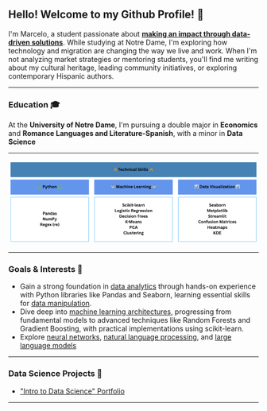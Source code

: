 ## Hello! Welcome to my Github Profile! 👋
I'm Marcelo, a student passionate about <ins>**making an impact through data-driven solutions**</ins>. While studying at Notre Dame, I'm exploring how technology and migration are changing the way we live and work. When I'm not analyzing market strategies or mentoring students, you'll find me writing about my cultural heritage, leading community initiatives, or exploring contemporary Hispanic authors.
___
### Education 🎓
At the **University of Notre Dame**, I'm pursuing a double major in **Economics** and **Romance Languages and Literature-Spanish**, with a minor in **Data Science**
___
<img src="https://github.com/marceloguzmanaguirre/marceloguzmanaguirre/blob/main/FinalTech%20(900%20x%20300%20px).png">

___
### Goals & Interests 🧠
- Gain a strong foundation in <ins>data analytics</ins> through hands-on experience with Python libraries like Pandas and Seaborn, learning essential skills for <ins>data manipulation</ins>.
- Dive deep into <ins>machine learning architectures</ins>, progressing from fundamental models to advanced techniques like Random Forests and Gradient Boosting, with practical implementations using scikit-learn.
- Explore <ins>neural networks</ins>, <ins>natural language processing</ins>, and <ins>large language models</ins>
___
###  Data Science Projects 🚀
- <a href='https://github.com/marceloguzmanaguirre/GUZMANAGUIRRE-Data-Science-Portfolio'>"Intro to Data Science" Portfolio</a>
___
